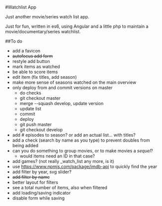 #Watchlist App

Just another movie/series watch list app.

Just for fun, written in es6, using Angular and a little php to maintain a movie/documentary/series watchlist.

##To do

- add a favicon
- <s>autofocus add form</s>
- restyle add button
- mark items as watched
- be able to score items
- edit item (fix titles, add season)
- make more sense of seasons watched on the main overview
- only deploy from and commit versions on master
    - do checks
    - git checkout master
    - merge --squash develop, update version
    - update list
    - commit
    - deploy
    - git push master
    - git checkout develop
- add # episodes to season? or add an actual list... with titles?
- add a check (search by name as you type) to prevent doubles from being added
- can you do something to group movies, or to make movies a _sequel_?
    - would items need an ID in that case?
- add games? (not really _watch_list any more, is it)
- use https://www.npmjs.com/package/imdb-api to quickly find the year
- add filter by year, svg slider?
- <s>add filter by name</s>
- better layout for filters
- see a total number of items, also when filtered
- add loading/saving indicator
- disable form while saving